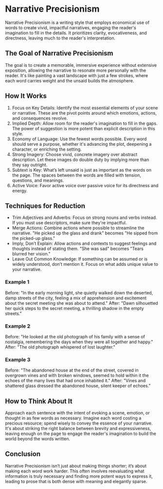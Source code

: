 # Narrative Precisionism
Narrative Precisionism is a writing style that employs economical use of words to create vivid, impactful narratives, engaging the reader's imagination to fill in the details. It prioritizes clarity, evocativeness, and directness, leaving much to the reader's interpretation.

## The Goal of Narrative Precisionism
The goal is to create a memorable, immersive experience without extensive exposition, allowing the narrative to resonate more personally with the reader. It's like painting a vast landscape with just a few strokes, where each word carries weight and the unsaid builds the atmosphere.

## How It Works
1. Focus on Key Details: Identify the most essential elements of your scene or narrative. These are the pivot points around which emotions, actions, and consequences revolve.
2. Implied Depth: Allow room for the reader's imagination to fill in the gaps. The power of suggestion is more potent than explicit description in this style.
3. Economy of Language: Use the fewest words possible. Every word should serve a purpose, whether it's advancing the plot, deepening a character, or enriching the setting.
4. Strong Imagery: Choose vivid, concrete imagery over abstract description. Let these images do double duty by implying more than they say outright.
5. Subtext is Key: What’s left unsaid is just as important as the words on the page. The spaces between the words are filled with tension, questions, and meanings.
6. Active Voice: Favor active voice over passive voice for its directness and energy.

## Techniques for Reduction
- Trim Adjectives and Adverbs: Focus on strong nouns and verbs instead. If you must use descriptors, make sure they're impactful.
- Merge Actions: Combine actions where possible to streamline the narrative. "He picked up the glass and drank" becomes "He sipped from the picked-up glass."
- Imply, Don’t Explain: Allow actions and contexts to suggest feelings and thoughts instead of stating them. "She was sad" becomes "Tears blurred her vision."
- Leave Out Common Knowledge: If something can be assumed or is widely understood, don’t mention it. Focus on what adds unique value to your narrative.

### Example 1
Before: "In the early morning light, she quietly walked down the deserted, damp streets of the city, feeling a mix of apprehension and excitement about the secret meeting she was about to attend."
After: "Dawn silhouetted her quick steps to the secret meeting, a thrilling shadow in the empty streets."

### Example 2
Before: "He looked at the old photograph of his family with a sense of nostalgia, remembering the days when they were all together and happy."
After: "The old photograph whispered of lost laughter."

### Example 3
Before: "The abandoned house at the end of the street, covered in overgrown vines and with broken windows, seemed to hold within it the echoes of the many lives that had once inhabited it."
After: "Vines and shattered glass dressed the abandoned house, silent keeper of echoes."

## How to Think About It
Approach each sentence with the intent of evoking a scene, emotion, or thought in as few words as necessary. Imagine each word costing a precious resource; spend wisely to convey the essence of your narrative. It's about striking the right balance between brevity and expressiveness, leaving enough on the page to engage the reader's imagination to build the world beyond the words written.

## Conclusion
Narrative Precisionism isn’t just about making things shorter; it’s about making each word work harder. This often involves reevaluating what information is truly necessary and finding more potent ways to express it, leading to prose that is both dense with meaning and elegantly sparse.
